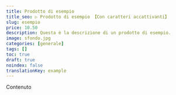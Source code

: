 ```yaml
---
title: Prodotto di esempio
title_seo: ▷ Prodotto di esempio 【Con caratteri accattivanti】
slug: esempio
price: 10.50
description: Questa è la descrizione di un prodotto di esempio.
image: sfondo.jpg
categories: [generale]
tags: []
toc: true
draft: true
noindex: false
translationKey: example
---
```

Contenuto